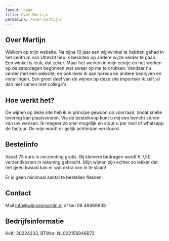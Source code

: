 ```yaml
---
layout: page
title: Over Martijn
permalink: /over-martijn/
---
```


## Over Martijn

Welkom op mijn website. Na bijna 10 jaar een wijnwinkel te hebben gehad in het centrum van Utrecht heb ik besloten op andere wijze verder te gaan. Een winkel is leuk, dat zeker. Maar het werken in mijn eentje én het werken op de zaterdagen begonnen wat zwaar op me te drukken. Vandaar nu verder met een website, en ook lever ik aan horeca en andere bedrijven en instellingen. Een groot deel van de wijnen op deze site importeer ik zelf, al dan niet samen met collega's.

## Hoe werkt het?

De wijnen op deze site heb ik in principe gewoon op voorraad, zodat snelle levering kan plaatsvinden. Via de bestelknop kunt u mij een bericht sturen van uw wensen. Ik reageer zo snel mogelijk en stuur u per mail of whatsapp de factuur. De wijn wordt er gelijk achteraan verstuurd.

## Bestelinfo

Vanaf 75 euro is verzending gratis. Bij kleinere bedragen wordt € 7,50 verzendkosten in rekening gebracht. Mijn wijnen zijn echter zo lekker dat het geen kwaad kan er wat extra van in te slaan!

Er is geen minimaal aantal te bestellen flessen.

## Contact

Mail info@wijnvanmartijn.nl of bel 06 48469638

## Bedrijfsinformatie

KvK: 30224233, BTWnr: NL002156946B72
